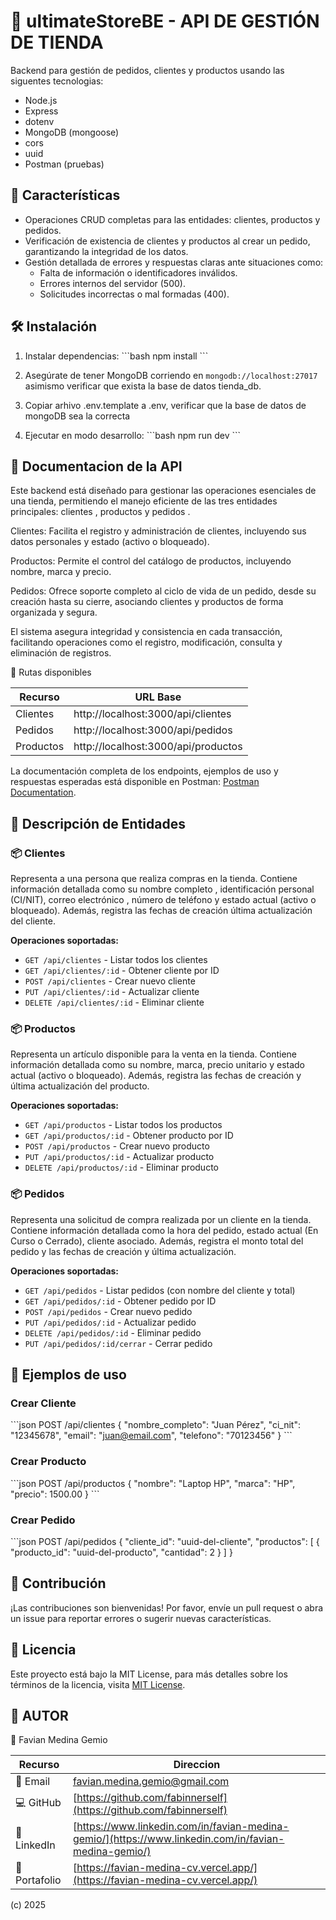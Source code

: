 # 📌 ultimateStoreBE - API DE GESTIÓN DE TIENDA 

Backend para gestión de pedidos, clientes y productos usando las siguentes tecnologias:

- Node.js
- Express
- dotenv
- MongoDB (mongoose)
- cors
- uuid
- Postman (pruebas)

## 🌟 Características

- Operaciones CRUD completas para las entidades: clientes, productos y pedidos.
- Verificación de existencia de clientes y productos al crear un pedido, garantizando la integridad de los datos.
- Gestión detallada de errores y respuestas claras ante situaciones como:
  - Falta de información o identificadores inválidos.
  - Errores internos del servidor (500).
  - Solicitudes incorrectas o mal formadas (400).

## 🛠️ Instalación

1. Instalar dependencias:
\`\`\`bash
npm install
\`\`\`

2. Asegúrate de tener MongoDB corriendo en `mongodb://localhost:27017` asimismo verificar que exista la base de datos tienda_db.

3. Copiar arhivo .env.template a .env, verificar que la base de datos de mongoDB sea la correcta

4. Ejecutar en modo desarrollo:
\`\`\`bash
npm run dev
\`\`\`

## 📘 Documentacion de la API 

Este backend está diseñado para gestionar las operaciones esenciales de una tienda, permitiendo el manejo eficiente de las tres entidades principales: clientes , productos y pedidos .

Clientes: Facilita el registro y administración de clientes, incluyendo sus datos personales y estado (activo o bloqueado).

Productos: Permite el control del catálogo de productos, incluyendo nombre, marca y precio.

Pedidos: Ofrece soporte completo al ciclo de vida de un pedido, desde su creación hasta su cierre, asociando clientes y productos de forma organizada y segura.

El sistema asegura integridad y consistencia en cada transacción, facilitando operaciones como el registro, modificación, consulta y eliminación de registros.

🔗 Rutas disponibles

| Recurso    | URL Base                            |
|-------------------|------------------------------|
| Clientes   | http://localhost:3000/api/clientes  |
| Pedidos    | http://localhost:3000/api/pedidos   |
| Productos  | http://localhost:3000/api/productos |

La documentación completa de los endpoints, ejemplos de uso y respuestas esperadas está disponible en Postman:  [Postman Documentation](https://documenter.getpostman.com/view/22674808/2sB34Zs4jL).


## 🧾 Descripción de Entidades

### 📦 Clientes

Representa a una persona que realiza compras en la tienda. Contiene información detallada como su nombre completo , identificación personal (CI/NIT), correo electrónico , número de teléfono y estado actual (activo o bloqueado). Además, registra las fechas de creación última actualización del cliente.

**Operaciones soportadas:**

- `GET /api/clientes` - Listar todos los clientes
- `GET /api/clientes/:id` - Obtener cliente por ID
- `POST /api/clientes` - Crear nuevo cliente
- `PUT /api/clientes/:id` - Actualizar cliente
- `DELETE /api/clientes/:id` - Eliminar cliente

### 📦 Productos

Representa un artículo disponible para la venta en la tienda. Contiene información detallada como su nombre, marca, precio unitario y estado actual (activo o bloqueado). Además, registra las fechas de creación y última actualización del producto.

**Operaciones soportadas:**

- `GET /api/productos` - Listar todos los productos
- `GET /api/productos/:id` - Obtener producto por ID
- `POST /api/productos` - Crear nuevo producto
- `PUT /api/productos/:id` - Actualizar producto
- `DELETE /api/productos/:id` - Eliminar producto

### 📦 Pedidos

Representa una solicitud de compra realizada por un cliente en la tienda. Contiene información detallada como la hora del pedido, estado actual (En Curso o Cerrado), cliente asociado. Además, registra el monto total del pedido y las fechas de creación y última actualización.

**Operaciones soportadas:**

- `GET /api/pedidos` - Listar pedidos (con nombre del cliente y total)
- `GET /api/pedidos/:id` - Obtener pedido por ID
- `POST /api/pedidos` - Crear nuevo pedido
- `PUT /api/pedidos/:id` - Actualizar pedido
- `DELETE /api/pedidos/:id` - Eliminar pedido
- `PUT /api/pedidos/:id/cerrar` - Cerrar pedido

## 🧪 Ejemplos de uso

### Crear Cliente
\`\`\`json
POST /api/clientes
{
  "nombre_completo": "Juan Pérez",
  "ci_nit": "12345678",
  "email": "juan@email.com",
  "telefono": "70123456"
}
\`\`\`

### Crear Producto
\`\`\`json
POST /api/productos
{
  "nombre": "Laptop HP",
  "marca": "HP",
  "precio": 1500.00
}
\`\`\`

### Crear Pedido
\`\`\`json
POST /api/pedidos
{
  "cliente_id": "uuid-del-cliente",
  "productos": [
    {
      "producto_id": "uuid-del-producto",
      "cantidad": 2
    }
  ]
}
 
 
## 🤝 Contribución

¡Las contribuciones son bienvenidas! Por favor, envíe un pull request o abra un issue para reportar errores o sugerir nuevas características.

## 📜 Licencia
 
Este proyecto está bajo la MIT License, para más detalles sobre los términos de la licencia, visita [MIT License](https://choosealicense.com/licenses/mit/ ).


## 🚀 AUTOR
👤 Favian Medina Gemio

| Recurso      | Direccion                            |
|--------------|---------------------------------------------------------------------------------------------------|
|📧 Email     |[favian.medina.gemio@gmail.com](favian.medina.gemio@gmail.com) |
|💻 GitHub    |[https://github.com/fabinnerself](https://github.com/fabinnerself) |
|🧠 LinkedIn  |[https://www.linkedin.com/in/favian-medina-gemio/](https://www.linkedin.com/in/favian-medina-gemio/)|
|💼 Portafolio| [https://favian-medina-cv.vercel.app/](https://favian-medina-cv.vercel.app/)|
 

(c) 2025